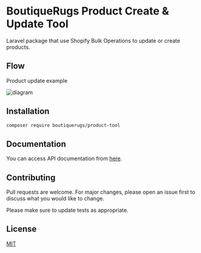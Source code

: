 # BoutiqueRugs Product Create & Update Tool

 Laravel package that use Shopify Bulk Operations to update or create products.

## Flow
Product update example



![diagram](https://raw.githubusercontent.com/BoutiqueRugs/Product-Tool/main/images/diagram.png?token=APZRMTD7VWFML2LE2WAUTFLBNLHVQ)




## Installation
```bash
composer require boutiquerugs/product-tool
```

## Documentation
You can access API documentation from [here](http://api.boutiquerugs.com/public/docs).
## Contributing
Pull requests are welcome. For major changes, please open an issue first to discuss what you would like to change.

Please make sure to update tests as appropriate.

## License
[MIT](https://choosealicense.com/licenses/mit/)
